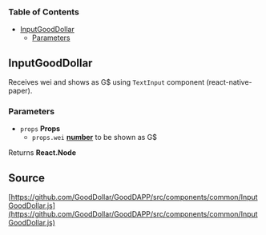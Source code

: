 <!-- Generated by documentation.js. Update this documentation by updating the source code. -->

### Table of Contents

-   [InputGoodDollar][1]
    -   [Parameters][2]

## InputGoodDollar

Receives wei and shows as G$ using `TextInput` component (react-native-paper).

### Parameters

-   `props` **Props** 
    -   `props.wei` **[number][3]** to be shown as G$

Returns **React.Node** 

[1]: #inputgooddollar

[2]: #parameters

[3]: https://developer.mozilla.org/docs/Web/JavaScript/Reference/Global_Objects/Number
## Source
[https://github.com/GoodDollar/GoodDAPP/src/components/common/InputGoodDollar.js](https://github.com/GoodDollar/GoodDAPP/src/components/common/InputGoodDollar.js)

